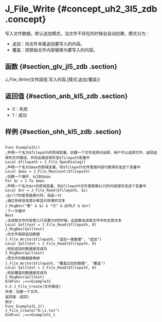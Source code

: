 # J\_File\_Write {#concept_uh2_3l5_zdb .concept}

写入文件数据，默认追加模式，当文件不存在的时候会自动创建，模式分为：

-   追加：向文件末尾追加要写入的内容。
-   覆盖：把原始文件内容替换为要写入的内容。

## 函数 {#section_glv_jl5_zdb .section}

J\_File\_Write\(文件路径,写入内容,\[模式:追加/覆盖\]\)

## 返回值 {#section_anb_kl5_zdb .section}

-   0：失败
-   1：成功

## 样例 {#section_ohh_kl5_zdb .section}

```

Func Example31()
;声明一个名为$filepath的局域变量，创建一个文件选择对话框，用户可以选择文件，返回选择的文件路径，并将此路径保存至$filepath变量中
Local $filepath = J_File_OpenDialog()
;声明一个名为$max的局域变量，将$filepath文件里面内容行数保存至这个变量中
Local $max = J_File_MaxCount($filepath)
;创建一个循环，从1到$max
For $i = 1 To $max
;声明一个名为$nr的局域变量，将$filepath文件里面第$i行的内容保存至这个变量中
Local $nr = J_File_Read($filepath, $i)
;@crlf的意思是换行符，另起一行
;通过系统信息提示框显示拼凑的文本
J_MsgBox("第" & $i & "行" & @CRLF & $nr)
;下一次循环
Next
;当读取文件内容第几行设置为0的时候，此函数会读取文件中的全部文本
Local $alltext = J_File_Read($filepath, 0)
J_MsgBox($alltext)
;向文件尾部追加数据
J_File_Write($filepath, "追加一条数据", "追加")
Local $alltext = J_File_Read($filepath, 0)
;校验追加的数据是否成功
J_MsgBox($alltext)
;把文件的数据替换掉
J_File_Write($filepath, "覆盖过后的数据", "覆盖")
Local $alltext = J_File_Read($filepath, 0)
;校验覆盖的数据是否成功
J_MsgBox($alltext)
EndFunc ;==>Example31 
5.5 J_File_Create(文件路径) 
作用：创建一个文件。
返回值：返回1
例子：
Func Example31_1()
J_File_Create("D:\1.txt")
EndFunc ;==>Example31_1
```

